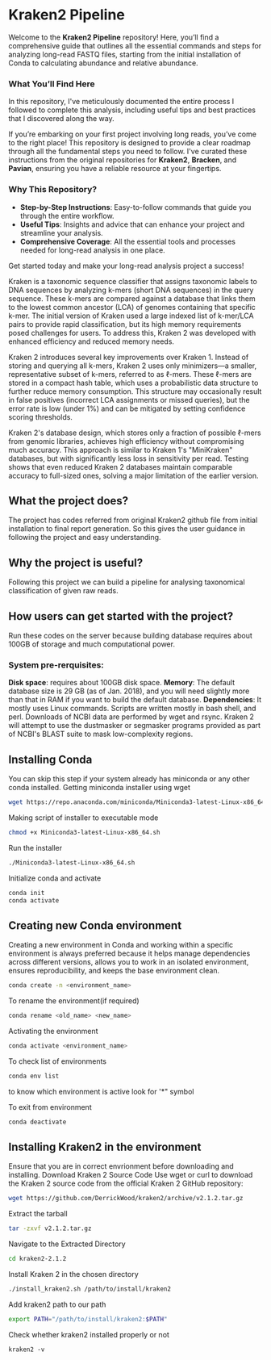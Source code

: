 # Kraken2 Pipeline

Welcome to the **Kraken2 Pipeline** repository! Here, you’ll find a comprehensive guide that outlines all the essential commands and steps for analyzing long-read FASTQ files, starting from the initial installation of Conda to calculating abundance and relative abundance.

### What You’ll Find Here

In this repository, I've meticulously documented the entire process I followed to complete this analysis, including useful tips and best practices that I discovered along the way. 

If you’re embarking on your first project involving long reads, you’ve come to the right place! This repository is designed to provide a clear roadmap through all the fundamental steps you need to follow. I've curated these instructions from the original repositories for **Kraken2**, **Bracken**, and **Pavian**, ensuring you have a reliable resource at your fingertips.

### Why This Repository?

- **Step-by-Step Instructions**: Easy-to-follow commands that guide you through the entire workflow.
- **Useful Tips**: Insights and advice that can enhance your project and streamline your analysis.
- **Comprehensive Coverage**: All the essential tools and processes needed for long-read analysis in one place.

Get started today and make your long-read analysis project a success!

Kraken is a taxonomic sequence classifier that assigns taxonomic labels to DNA sequences by analyzing k-mers (short DNA sequences) in the query sequence. These k-mers are compared against a database that links them to the lowest common ancestor (LCA) of genomes containing that specific k-mer. The initial version of Kraken used a large indexed list of k-mer/LCA pairs to provide rapid classification, but its high memory requirements posed challenges for users. To address this, Kraken 2 was developed with enhanced efficiency and reduced memory needs.

Kraken 2 introduces several key improvements over Kraken 1. Instead of storing and querying all k-mers, Kraken 2 uses only minimizers—a smaller, representative subset of k-mers, referred to as ℓ-mers. These ℓ-mers are stored in a compact hash table, which uses a probabilistic data structure to further reduce memory consumption. This structure may occasionally result in false positives (incorrect LCA assignments or missed queries), but the error rate is low (under 1%) and can be mitigated by setting confidence scoring thresholds.

Kraken 2's database design, which stores only a fraction of possible ℓ-mers from genomic libraries, achieves high efficiency without compromising much accuracy. This approach is similar to Kraken 1's "MiniKraken" databases, but with significantly less loss in sensitivity per read. Testing shows that even reduced Kraken 2 databases maintain comparable accuracy to full-sized ones, solving a major limitation of the earlier version.
## What the project does?
The project has codes referred from original Kraken2 github file from initial installation to final report generation. So this gives the user guidance in following the project and easy understanding.
## Why the project is useful?
Following this project we can build a pipeline for analysing taxonomical classification of given raw reads.
## How users can get started with the project?
Run these codes on the server because building database requires about 100GB of storage and much computational power.
### System pre-rerquisites:
  **Disk space**: requires about 100GB disk space.
  **Memory**: The default database size is 29 GB (as of Jan. 2018), and you will need slightly more than that in RAM if you want to build the default database.
  **Dependencies**: It mostly uses Linux commands. Scripts are written mostly in bash shell, and perl. Downloads of NCBI data are performed by wget and rsync.
    Kraken 2 will attempt to use the dustmasker or segmasker programs provided as part of NCBI's BLAST suite to mask low-complexity regions. 

## Installing Conda
You can skip this step if your system already has miniconda or any other conda installed.
Getting miniconda installer using wget

```bash
wget https://repo.anaconda.com/miniconda/Miniconda3-latest-Linux-x86_64.sh
```
Making script of installer to executable mode
```bash
chmod +x Miniconda3-latest-Linux-x86_64.sh
```

Run the installer
```bash
./Miniconda3-latest-Linux-x86_64.sh
```

Initialize conda and activate
```bash
conda init
conda activate
```

## Creating new Conda environment
Creating a new environment in Conda and working within a specific environment is always preferred because it helps manage dependencies across different versions, allows you to work in an isolated environment, ensures reproducibility, and keeps the base environment clean.
```bash
conda create -n <environment_name>
```
To rename the environment(if required)
```bash
conda rename <old_name> <new_name>
```

Activating the environment
```bash
conda activate <environment_name>
```

To check list of environments
```bash
conda env list
```
to know which environment is active look for '*" symbol

To exit from environment
```bash
conda deactivate
```

## Installing Kraken2 in the environment
Ensure that you are in correct envrionment before downloading and installing.
Download Kraken 2 Source Code
Use wget or curl to download the Kraken 2 source code from the official Kraken 2 GitHub repository:
```bash
wget https://github.com/DerrickWood/kraken2/archive/v2.1.2.tar.gz
```
Extract the tarball
```bash
tar -zxvf v2.1.2.tar.gz
```
Navigate to the Extracted Directory
```bash
cd kraken2-2.1.2
```
Install Kraken 2 in the chosen directory
```bash
./install_kraken2.sh /path/to/install/kraken2
```
Add kraken2 path to our path
```bash
export PATH="/path/to/install/kraken2:$PATH"
```
Check whether kraken2 installed properly or not
```
kraken2 -v
```

